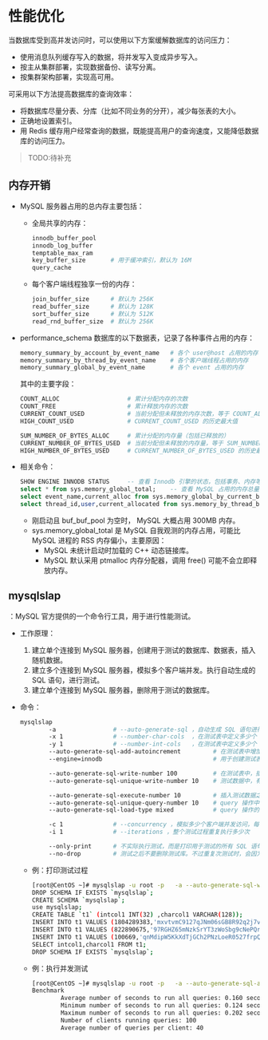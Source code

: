 # 性能优化

当数据库受到高并发访问时，可以使用以下方案缓解数据库的访问压力：
- 使用消息队列缓存写入的数据，将并发写入变成异步写入。
- 按主从集群部署，实现数据备份、读写分离。
- 按集群架构部署，实现高可用。

可采用以下方法提高数据库的查询效率：
- 将数据库尽量分表、分库（比如不同业务的分开），减少每张表的大小。
- 正确地设置索引。
- 用 Redis 缓存用户经常查询的数据，既能提高用户的查询速度，又能降低数据库的访问压力。


> TODO:待补充



## 内存开销

- MySQL 服务器占用的总内存主要包括：
  - 全局共享的内存：
    ```sh
    innodb_buffer_pool
    innodb_log_buffer
    temptable_max_ram
    key_buffer_size       # 用于缓冲索引，默认为 16M
    query_cache
    ```
  - 每个客户端线程独享一份的内存：
    ```sh
    join_buffer_size      # 默认为 256K
    read_buffer_size      # 默认为 128K
    sort_buffer_size      # 默认为 512K
    read_rnd_buffer_size  # 默认为 256K
    ```

- performance_schema 数据库的以下数据表，记录了各种事件占用的内存：
  ```sh
  memory_summary_by_account_by_event_name   # 各个 user@host 占用的内存
  memory_summary_by_thread_by_event_name    # 各个客户端线程占用的内存
  memory_summary_global_by_event_name       # 各个 event 占用的内存
  ```
  其中的主要字段：
  ```sh
  COUNT_ALLOC                   # 累计分配内存的次数
  COUNT_FREE                    # 累计释放内存的次数
  CURRENT_COUNT_USED            # 当前分配但未释放的内存次数，等于 COUNT_ALLOC - COUNT_FREE
  HIGH_COUNT_USED               # CURRENT_COUNT_USED 的历史最大值

  SUM_NUMBER_OF_BYTES_ALLOC     # 累计分配的内存量（包括已释放的）
  CURRENT_NUMBER_OF_BYTES_USED  # 当前分配但未释放的内存量，等于 SUM_NUMBER_OF_BYTES_ALLOC - SUM_NUMBER_OF_BYTES_FREE
  HIGH_NUMBER_OF_BYTES_USED     # CURRENT_NUMBER_OF_BYTES_USED 的历史最大值
  ```

- 相关命令：
  ```sql
  SHOW ENGINE INNODB STATUS     -- 查看 Innodb 引擎的状态，包括事务、内存等
  select * from sys.memory_global_total;    -- 查看 MySQL 占用的内存总量
  select event_name,current_alloc from sys.memory_global_by_current_bytes limit 10; -- 查看各种事件占用的内存
  select thread_id,user,current_allocated from sys.memory_by_thread_by_current_bytes limit 10;  -- 查看各个客户端占用的内存
  ```
  - 刚启动且 buf_buf_pool 为空时， MySQL 大概占用 300MB 内存。
  - sys.memory_global_total 是 MySQL 自我观测的内存占用，可能比 MySQL 进程的 RSS 内存偏小，主要原因：
    - MySQL 未统计启动时加载的 C++ 动态链接库。
    - MySQL 默认采用 ptmalloc 内存分配器，调用 free() 可能不会立即释放内存。

## mysqlslap

：MySQL 官方提供的一个命令行工具，用于进行性能测试。

- 工作原理：
  1. 建立单个连接到 MySQL 服务器，创建用于测试的数据库、数据表，插入随机数据。
  2. 建立多个连接到 MySQL 服务器，模拟多个客户端并发。执行自动生成的 SQL 语句，进行测试。
  3. 建立单个连接到 MySQL 服务器，删除用于测试的数据库。

- 命令：
  ```sh
  mysqlslap
          -a                # --auto-generate-sql ，自动生成 SQL 语句进行测试
          -x 1              # --number-char-cols  ，在测试表中定义多少个 int(32) 类型的字段
          -y 1              # --number-int-cols   ，在测试表中定义多少个 varchar(128) 类型的字段
          --auto-generate-sql-add-autoincrement         # 在测试表中增加一个 autoincrement 的主键字段，默认不启用
          --engine=innodb                               # 用于创建测试表的引擎

          --auto-generate-sql-write-number 100          # 在测试表中，插入 n-1 行测试数据
          --auto-generate-sql-unique-write-number 10    # 测试数据中，有多少行是不重复的

          --auto-generate-sql-execute-number 10         # 插入测试数据之后，执行多少个 query 操作
          --auto-generate-sql-unique-query-number 10    # query 操作中，有多少个是不重复的
          --auto-generate-sql-load-type mixed           # query 操作的类型，可以是 read（即 SELECT 语句）、write（即 INSERT 语句）、mixed（read、write 各占一半）、key（读取主键）、update（修改主键），默认为 mixed

          -c 1              # --concurrency ，模拟多少个客户端并发访问，每个客户端都会将上述测试执行一次
          -i 1              # --iterations ，整个测试过程重复执行多少次

          --only-print      # 不实际执行测试，而是打印用于测试的所有 SQL 语句
          --no-drop         # 测试之后不要删除测试库。不过重复次测试时，会因为测试库已存在而报错
  ```
  - 例：打印测试过程
    ```sh
    [root@CentOS ~]# mysqlslap -u root -p   -a --auto-generate-sql-write-number 3  --auto-generate-sql-execute-number 2 --only-print
    DROP SCHEMA IF EXISTS `mysqlslap`;
    CREATE SCHEMA `mysqlslap`;                                      # 创建测试数据库
    use mysqlslap;
    CREATE TABLE `t1` (intcol1 INT(32) ,charcol1 VARCHAR(128));     # 创建测试数据表
    INSERT INTO t1 VALUES (1804289383,'mxvtvmC9127qJNm06sGB8R92q2j7vTiiITRDGXM9ZLzkdekbWtmXKwZ2qG1llkRw5m9DHOFilEREk3q7oce8O3BEJC0woJsm6uzFAEynLH2xCsw1KQ1lT4zg9rdxBL');  # 插入测试数据
    INSERT INTO t1 VALUES (822890675,'97RGHZ65mNzkSrYT3zWoSbg9cNePQr1bzSk81qDgE4Oanw3rnPfGsBHSbnu1evTdFDe83ro9w4jjteQg4yoo9xHck3WNqzs54W5zEm92ikdRF48B2oz3m8gMBAl11W');   # 插入测试数据
    INSERT INTO t1 VALUES (100669,'qnMdipW5KkXdTjGCh2PNzLoeR0527frpQDQ8uw67Ydk1K06uuNHtkxYBxT5w8plb2BbpzhwYBgPNYX9RmICWGkZD6fAESvhMzH3yqzMtXoH4BQNylbK1CmEIPGYlC6');      # 执行 query
    SELECT intcol1,charcol1 FROM t1;                                                                                                                                      # 执行 query
    DROP SCHEMA IF EXISTS `mysqlslap`;
    ```
  - 例：执行并发测试
    ```sh
    [root@CentOS ~]# mysqlslap -u root -p   -a --auto-generate-sql-add-autoincrement  --auto-generate-sql-execute-number 40 -c 100 -i 10
    Benchmark
            Average number of seconds to run all queries: 0.160 seconds
            Minimum number of seconds to run all queries: 0.124 seconds
            Maximum number of seconds to run all queries: 0.202 seconds
            Number of clients running queries: 100
            Average number of queries per client: 40
    ```
